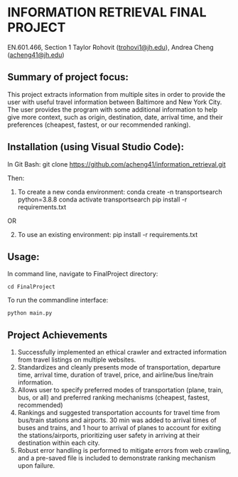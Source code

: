 # INFORMATION RETRIEVAL FINAL PROJECT 
EN.601.466, Section 1
Taylor Rohovit (trohovi1@jh.edu), Andrea Cheng (acheng41@jh.edu) 

## Summary of project focus:
This project extracts information from multiple sites in order to provide the user with useful travel information between 
Baltimore and New York City. The user provides the program with some additional information to help give more context, 
such as origin, destination, date, arrival time, and their preferences (cheapest, fastest, or our recommended ranking).

## Installation (using Visual Studio Code):
In Git Bash:
git clone https://github.com/acheng41/information_retrieval.git

Then:
1) To create a new conda environment:
conda create -n transportsearch python=3.8.8
conda activate transportsearch
pip install -r requirements.txt

OR

2) To use an existing environment:
pip install -r requirements.txt


## Usage:
In command line, navigate to FinalProject directory: 
```
cd FinalProject
```
To run the commandline interface:
```
python main.py
```
## Project Achievements
1. Successfully implemented an ethical crawler and extracted information from travel listings on multiple websites.
2. Standardizes and cleanly presents mode of transportation, departure time, arrival time, duration of travel, price, 
   and airline/bus line/train information.
3. Allows user to specify preferred modes of transportation (plane, train, bus, or all)  and preferred ranking 
   mechanisms (cheapest, fastest, recommended)
4. Rankings and suggested transportation accounts for travel time from bus/train stations and airports. 30 min was 
   added to arrival times of buses and trains, and 1 hour to arrival of planes to account for exiting the stations/airports, 
   prioritizing user safety in arriving at their destination within each city.  
5. Robust error handling is performed to mitigate errors from web crawling, and a pre-saved file is included to 
   demonstrate ranking mechanism upon failure.

